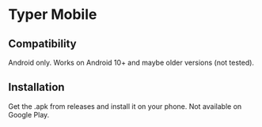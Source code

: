 # Typer Mobile

## Compatibility
Android only. Works on Android 10+ and maybe older versions (not tested).
## Installation
Get the .apk from releases and install it on your phone. Not available on Google Play.
